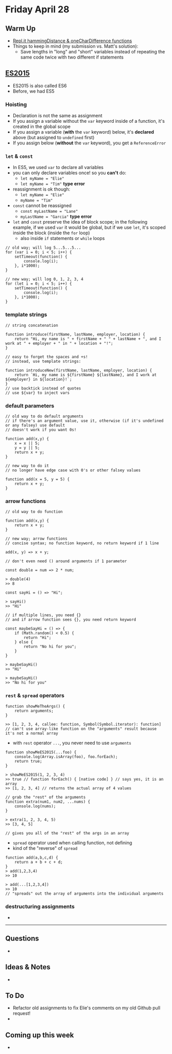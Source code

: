 # Friday April 28

## Warm Up
* [Repl.it hammingDistance & oneCharDifference functions](https://repl.it/student/submissions/882613)
* Things to keep in mind (my submission vs. Matt's solution):
  * Save lengths in "long" and "short" variables instead of repeating the same code twice with two different if statements

## [ES2015](https://www.rithmschool.com/courses/advanced-javascript-part-2)
* ES2015 is also called ES6 
* Before, we had ES5 

### Hoisting
* Declaration is not the same as assignment
* If you assign a variable without the `var` keyword inside of a function, it's created in the global scope
* If you assign a variable (**with** the `var` keyword) below, it's **declared** above (but assigned to `undefined` first)
* If you assign below (**without** the `var` keyword), you get a `ReferenceError`	
	
### `let` & `const`
* In ES5, we used `var` to declare all variables
* you can only declare variables once! so you **can't** do: 
	* `let myName = "Elie"`
	* `let myName = "Tim"` **type error**
* reassignment is ok though:
	* `let myName = "Elie"`
	* `myName = "Tim"`
* `const` cannot be reassigned
	* `const myLastName = "Lane"`
	* `myLastName = "Garcia"` **type error**
* `let` and `const` preserve the idea of block scope; in the following example, if we used `var` it would be global, but if we use `let`, it's scoped inside the block (inside the `for` loop)
	* also inside `if` statements or `while` loops

```
// old way; will log 5...5...5...
for (var i = 0; i < 5; i++) {
	setTimeout(function() {
		console.log(i);
	}, i*1000);
}

// new way; will log 0, 1, 2, 3, 4
for (let i = 0; i < 5; i++) {
	setTimeout(function() {
		console.log(i);
	}, i*1000);
}
```

###  template strings
```
// string concatenation

function introduce(firstName, lastName, employer, location) {
	return "Hi, my name is " + firstName + " " + lastName + ", and I work at " + employer + " in " + location + "!"; 
}

// easy to forget the spaces and +s! 
// instead, use template strings: 

function introduceNew(firstName, lastName, employer, location) {
	return `Hi, my name is ${firstName} ${lastName}, and I work at ${employer} in ${location}!`; 
}
// use backtick instead of quotes
// use ${var} to inject vars
``` 

###  default parameters
```
// old way to do default arguments
// if there's an argument value, use it, otherwise (if it's undefined or any falsey) use default
// doesn't work if you want 0s!

function add(x,y) {
	x = x || 5;
	y = y || 5;
	return x + y;
}

// new way to do it
// no longer have edge case with 0's or other falsey values

function add(x = 5, y = 5) {
	return x + y;
}
```

###  arrow functions
```
// old way to do function

function add(x,y) {
	return x + y;
}

// new way; arrow functions
// concise syntax; no function keyword, no return keyword if 1 line

add(x, y) => x + y;

// don't even need () around arguments if 1 parameter

const double = num => 2 * num;

> double(4)
>> 8

const sayHi = () => "Hi";

> sayHi() 
>> "Hi"

// if multiple lines, you need {} 
// and if arrow function sees {}, you need return keyword

const maybeSayHi = () => {
	if (Math.random() < 0.5) {
		return "Hi";
	} else {
		return "No hi for you";
	}
}

> maybeSayHi() 
>> "Hi"

> maybeSayHi() 
>> "No hi for you"
```

###  `rest` & `spread` operators
```
function showMeTheArgs() {
	return arguments;
}

>> [1, 2, 3, 4, callee: function, Symbol(Symbol.iterator): function]
// can't use array-like function on the "arguments" result because it's not a normal array
``` 
* with `rest` operator `...`, you never need to use `arguments`

```
function showMeES2015(...foo) {
	console.log(Array.isArray(foo), foo.forEach);
	return true;
}

> showMeES2015(1, 2, 3, 4)
>> true // function forEach() { [native code] } // says yes, it is an array
>> [1, 2, 3, 4] // returns the actual array of 4 values

// grab the "rest" of the arguments
function extra(num1, num2, ...nums) {
	console.log(nums);
}

> extra(1, 2, 3, 4, 5)
>> [3, 4, 5]

// gives you all of the "rest" of the args in an array
```

* `spread` operator used when calling function, not defining
* kind of the "reverse" of `spread`

```
function add(a,b,c,d) {
	return a + b + c + d;
}
> add(1,2,3,4)
>> 10

> add(...[1,2,3,4])
>> 10
// "spreads" out the array of arguments into the individual arguments
```

###  destructuring assignments
* 




************************************

## Questions 

* 

## Ideas & Notes

* 

## To Do

* Refactor old assignments to fix Elie's comments on my old Github pull request!
* 

## Coming up this week

* 




